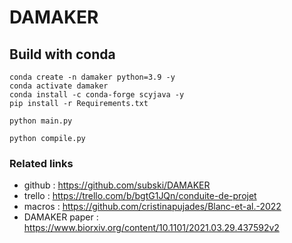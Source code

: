 # DAMAKER

## Build with conda
```
conda create -n damaker python=3.9 -y
conda activate damaker
conda install -c conda-forge scyjava -y
pip install -r Requirements.txt
```

```
python main.py
```

```
python compile.py
```

### Related links

- github : https://github.com/subski/DAMAKER
- trello : https://trello.com/b/bgtG1JQn/conduite-de-projet
- macros : https://github.com/cristinapujades/Blanc-et-al.-2022
- DAMAKER paper : https://www.biorxiv.org/content/10.1101/2021.03.29.437592v2

